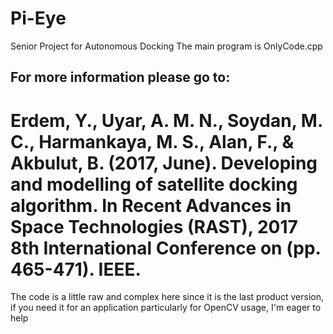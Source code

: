 # Pi-Eye
Senior Project for Autonomous Docking
The main program is OnlyCode.cpp
<h2>For more information please go to:</h2>
<h1>
Erdem, Y., Uyar, A. M. N., Soydan, M. C., Harmankaya, M. S., Alan, F., & Akbulut, B. (2017, June). Developing and modelling of satellite docking algorithm. In Recent Advances in Space Technologies (RAST), 2017 8th International Conference on (pp. 465-471). IEEE.
</h1>
The code is a little raw and complex here since it is the last product version, if you need it for an application particularly for OpenCV usage, I'm eager to help 
